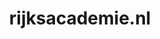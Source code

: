 ---
layout: post
title:  "rijksacademie.nl"
internal_url:  "/dutchgov/rijksacademie.nl.html"
categories: dutchgov
---